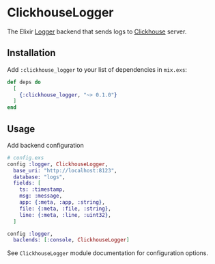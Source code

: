 # ClickhouseLogger

The Elixir [Logger](https://hexdocs.pm/logger/Logger.html) backend that sends logs to
[Clickhouse](https://clickhouse.com) server.

## Installation

Add `:clickhouse_logger` to your list of dependencies in `mix.exs`:

```elixir
def deps do
  [
    {:clickhouse_logger, "~> 0.1.0"}
  ]
end
```

## Usage

Add backend configuration

```elixir
# config.exs
config :logger, ClickhouseLogger,
  base_uri: "http://localhost:8123",
  database: "logs",
  fields: [
    ts: :timestamp,
    msg: :message,
    app: {:meta, :app, :string},
    file: {:meta, :file, :string},
    line: {:meta, :line, :uint32},
  ]

config :logger,
  baclends: [:console, ClickhouseLogger]
```

See `ClickhouseLogger` module documentation for configuration options.

